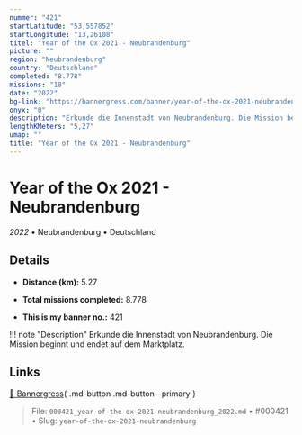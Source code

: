 ```yaml
---
nummer: "421"
startLatitude: "53,557852"
startLongitude: "13,26108"
titel: "Year of the Ox 2021 - Neubrandenburg"
picture: ""
region: "Neubrandenburg"
country: "Deutschland"
completed: "8.778"
missions: "18"
date: "2022"
bg-link: "https://bannergress.com/banner/year-of-the-ox-2021-neubrandenburg-6042"
onyx: "0"
description: "Erkunde die Innenstadt von Neubrandenburg. Die Mission beginnt und endet auf dem Marktplatz."
lengthKMeters: "5,27"
umap: ""
title: "Year of the Ox 2021 - Neubrandenburg"
---
```

# Year of the Ox 2021 - Neubrandenburg

*2022* • Neubrandenburg • Deutschland



## Details
- **Distance (km):** 5.27

- **Total missions completed:** 8.778
- **This is my banner no.:** 421


!!! note "Description"
    Erkunde die Innenstadt von Neubrandenburg. Die Mission beginnt und endet auf dem Marktplatz.



## Links
[🔗 Bannergress](https://bannergress.com/banner/year-of-the-ox-2021-neubrandenburg-6042){ .md-button .md-button--primary }



> File: `000421_year-of-the-ox-2021-neubrandenburg_2022.md` • #000421 • Slug: `year-of-the-ox-2021-neubrandenburg`
